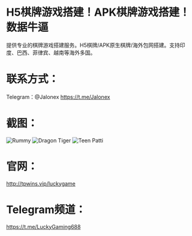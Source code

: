 # H5棋牌游戏搭建！APK棋牌游戏搭建！数据牛逼

提供专业的棋牌游戏搭建服务。H5棋牌/APK原生棋牌/海外包网搭建。支持印度、巴西、菲律宾、越南等海外多国。


# 联系方式：
Telegram：@Jalonex
https://t.me/Jalonex

# 截图：
![Rummy](https://user-images.githubusercontent.com/90822325/236608935-abd2a5d2-3964-4198-841a-11da6384a941.jpg)
![Dragon Tiger](https://user-images.githubusercontent.com/90822325/236608939-4cd18495-d6f5-4444-8af1-2bd2e92391d1.jpg)
![Teen Patti](https://user-images.githubusercontent.com/90822325/236608949-5df21dbd-eedf-46a6-9da2-7599bc96af0a.jpg)

# 官网：
http://tpwins.vip/luckygame

# Telegram频道：
https://t.me/LuckyGaming688
